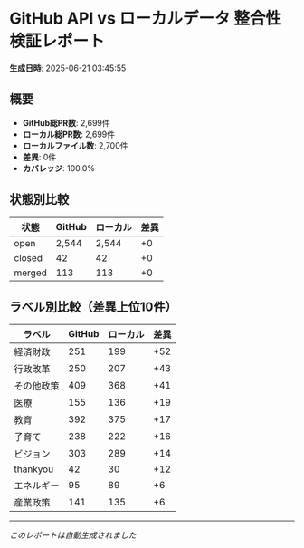 # GitHub API vs ローカルデータ 整合性検証レポート

**生成日時**: 2025-06-21 03:45:55

## 概要

- **GitHub総PR数**: 2,699件
- **ローカル総PR数**: 2,699件
- **ローカルファイル数**: 2,700件
- **差異**: 0件
- **カバレッジ**: 100.0%

## 状態別比較

| 状態 | GitHub | ローカル | 差異 |
|------|--------|----------|------|
| open | 2,544 | 2,544 | +0 |
| closed | 42 | 42 | +0 |
| merged | 113 | 113 | +0 |

## ラベル別比較（差異上位10件）

| ラベル | GitHub | ローカル | 差異 |
|--------|--------|----------|------|
| 経済財政 | 251 | 199 | +52 |
| 行政改革 | 250 | 207 | +43 |
| その他政策 | 409 | 368 | +41 |
| 医療 | 155 | 136 | +19 |
| 教育 | 392 | 375 | +17 |
| 子育て | 238 | 222 | +16 |
| ビジョン | 303 | 289 | +14 |
| thankyou | 42 | 30 | +12 |
| エネルギー | 95 | 89 | +6 |
| 産業政策 | 141 | 135 | +6 |

---
*このレポートは自動生成されました*